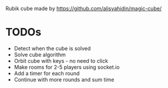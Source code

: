 Rubik cube made by https://github.com/alisyahidin/magic-cube/

# TODOs
- Detect when the cube is solved
- Solve cube algorithm
- Orbit cube with keys - no need to click
- Make rooms for 2-5 players using socket.io
- Add a timer for each round
- Continue with more rounds and sum time
